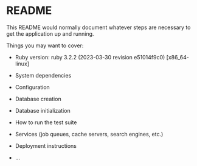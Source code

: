 # README

This README would normally document whatever steps are necessary to get the
application up and running.

Things you may want to cover:

* Ruby version: ruby 3.2.2 (2023-03-30 revision e51014f9c0) [x86_64-linux]

* System dependencies

* Configuration

* Database creation

* Database initialization

* How to run the test suite

* Services (job queues, cache servers, search engines, etc.)

* Deployment instructions

* ...
